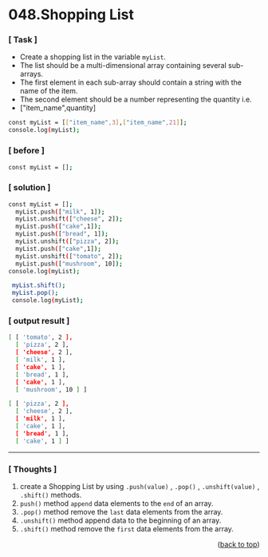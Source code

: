 <a name="topage"></a>

# 048.Shopping List

### [ Task ]
  * Create a shopping list in the variable `myList`.
  * The list should be a multi-dimensional array containing several sub-arrays.
  * The first element in each sub-array should contain a string with the name of the item.
  * The second element should be a number representing the quantity i.e.
  * ["item_name",quantity]

```sh
const myList = [["item_name",3],["item_name",21]];
console.log(myList);
```  

### [ before ]

```sh
const myList = [];
```

### [ solution ]

```sh
const myList = [];
  myList.push(["milk", 1]);
  myList.unshift(["cheese", 2]);
  myList.push(["cake",1]);
  myList.push(["bread", 1]);
  myList.unshift(["pizza", 2]);
  myList.push(["cake",1]);
  myList.unshift(["tomato", 2]);
  myList.push(["mushroom", 10]);
console.log(myList);

 myList.shift();
 myList.pop();
 console.log(myList);
```

### [ output result ]

```sh
[ [ 'tomato', 2 ],
  [ 'pizza', 2 ],
  [ 'cheese', 2 ],
  [ 'milk', 1 ],
  [ 'cake', 1 ],
  [ 'bread', 1 ],
  [ 'cake', 1 ],
  [ 'mushroom', 10 ] ]

[ [ 'pizza', 2 ],
  [ 'cheese', 2 ],
  [ 'milk', 1 ],
  [ 'cake', 1 ],
  [ 'bread', 1 ],
  [ 'cake', 1 ] ]
```

-----

### [ Thoughts ]

  1. create a Shopping List by using `.push(value)` , `.pop()` , `.unshift(value)` , `.shift()` methods.
  2. `push()` method `append` data elements to the `end` of an array.
  3. `.pop()` method remove the `last` data elements from the array.
  4. `.unshift()` method append data to the beginning of an array.
  5. `.shift()` method remove the `first` data elements from the array.
  

<p align="right">(<a href="#topage">back to top</a>)</p>
<br/>
<br/>
